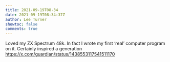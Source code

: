 ```yaml
---
title: 2021-09-19T08-34
date: 2021-09-19T08:34:37Z
author: Lee Turner
showtoc: false
comments: true
---
```


Loved my ZX Spectrum 48k. In fact I wrote my first ‘real’ computer program on it.  Certainly inspired a generation https://x.com/guardian/status/1438553117541511170

